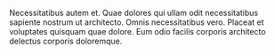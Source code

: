 Necessitatibus autem et. Quae dolores qui ullam odit necessitatibus sapiente nostrum ut architecto. Omnis necessitatibus vero. Placeat et voluptates quisquam quae dolore. Eum odio facilis corporis architecto delectus corporis doloremque.